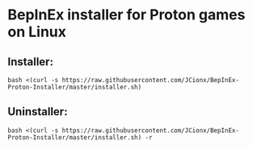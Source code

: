 # BepInEx installer for Proton games on Linux

## Installer:
```
bash <(curl -s https://raw.githubusercontent.com/JCionx/BepInEx-Proton-Installer/master/installer.sh)
```

## Uninstaller:
```
bash <(curl -s https://raw.githubusercontent.com/JCionx/BepInEx-Proton-Installer/master/installer.sh) -r
```
